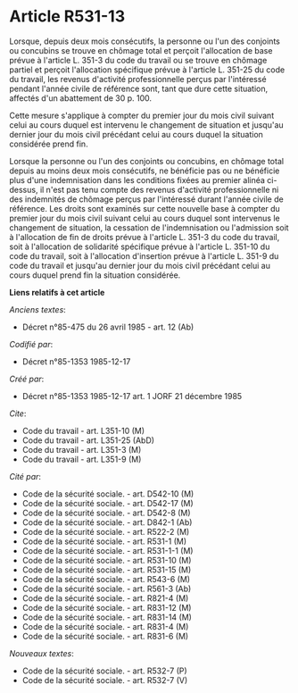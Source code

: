 # Article R531-13

Lorsque, depuis deux mois consécutifs, la personne ou l'un des conjoints ou concubins se trouve en chômage total et perçoit
l'allocation de base prévue à l'article L. 351-3 du code du travail ou se trouve en chômage partiel et perçoit l'allocation
spécifique prévue à l'article L. 351-25 du code du travail, les revenus d'activité professionnelle perçus par l'intéressé
pendant l'année civile de référence sont, tant que dure cette situation, affectés d'un abattement de 30 p. 100. 

Cette mesure s'applique à compter du premier jour du mois civil suivant celui au cours duquel est intervenu le changement de
situation et jusqu'au dernier jour du mois civil précédant celui au cours duquel la situation considérée prend fin. 

Lorsque la personne ou l'un des conjoints ou concubins, en chômage total depuis au moins deux mois consécutifs, ne bénéficie
pas ou ne bénéficie plus d'une indemnisation dans les conditions fixées au premier alinéa ci-dessus, il n'est pas tenu compte
des revenus d'activité professionnelle ni des indemnités de chômage perçus par l'intéressé durant l'année civile de
référence. Les droits sont examinés sur cette nouvelle base à compter du premier jour du mois civil suivant celui au cours
duquel sont intervenus le changement de situation, la cessation de l'indemnisation ou l'admission soit à l'allocation de fin
de droits prévue à l'article L. 351-3 du code du travail, soit à l'allocation de solidarité spécifique prévue à l'article L.
351-10 du code du travail, soit à l'allocation d'insertion prévue à l'article L. 351-9 du code du travail et jusqu'au dernier
jour du mois civil précédant celui au cours duquel prend fin la situation considérée.

**Liens relatifs à cet article**

_Anciens textes_:

  - Décret n°85-475 du 26 avril 1985 - art. 12 (Ab)

_Codifié par_:

  - Décret n°85-1353 1985-12-17

_Créé par_:

  - Décret n°85-1353 1985-12-17 art. 1 JORF 21 décembre 1985

_Cite_:

  - Code du travail - art. L351-10 (M)
  - Code du travail - art. L351-25 (AbD)
  - Code du travail - art. L351-3 (M)
  - Code du travail - art. L351-9 (M)

_Cité par_:

  - Code de la sécurité sociale. - art. D542-10 (M)
  - Code de la sécurité sociale. - art. D542-17 (M)
  - Code de la sécurité sociale. - art. D542-8 (M)
  - Code de la sécurité sociale. - art. D842-1 (Ab)
  - Code de la sécurité sociale. - art. R522-2 (M)
  - Code de la sécurité sociale. - art. R531-1 (M)
  - Code de la sécurité sociale. - art. R531-1-1 (M)
  - Code de la sécurité sociale. - art. R531-10 (M)
  - Code de la sécurité sociale. - art. R531-15 (M)
  - Code de la sécurité sociale. - art. R543-6 (M)
  - Code de la sécurité sociale. - art. R561-3 (Ab)
  - Code de la sécurité sociale. - art. R821-4 (M)
  - Code de la sécurité sociale. - art. R831-12 (M)
  - Code de la sécurité sociale. - art. R831-14 (M)
  - Code de la sécurité sociale. - art. R831-4 (M)
  - Code de la sécurité sociale. - art. R831-6 (M)

_Nouveaux textes_:

  - Code de la sécurité sociale. - art. R532-7 (P)
  - Code de la sécurité sociale. - art. R532-7 (V)
